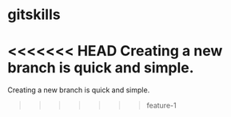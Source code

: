 # gitskills
<<<<<<< HEAD
Creating a new branch is quick and simple.
=======
Creating a new branch is quick and simple.
>>>>>>> feature-1

